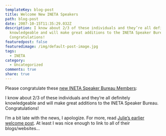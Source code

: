 ```yaml
---
templateKey: blog-post
title: Welcome New INETA Speakers
path: blog-post
date: 2007-10-15T11:35:29.032Z
description: I know about 2/3 of these individuals and they’re all definitely
  knowledgeable and will make great additions to the INETA Speaker Bureau.
  Congratulations!
featuredpost: false
featuredimage: /img/default-post-image.jpg
tags:
  - INETA
category:
  - Uncategorized
comments: true
share: true
---
```

<!--StartFragment-->

Please congratulate these [new INETA Speaker Bureau Members](http://www.ineta.org/DesktopDefault.aspx?tabindex=0&tabid=32&NewsID=1):

I know about 2/3 of these individuals and they’re all definitely knowledgeable and will make great additions to the INETA Speaker Bureau. Congratulations!

I’m a bit late with the news, I apologize. For more, read [Julie’s earlier welcome post](http://www.thedatafarm.com/blog/2007/09/13/15NewINETANORAMSpeakers.aspx). At least I was nice enough to link to all of their blogs/websites…

<!--EndFragment-->